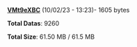 [**VMt9eXBC**](/data/VMt9eXBC.txt) (10/02/23 - 13:23)- 1605 bytes

**Total Datas**: 9260

**Total Size**: 61.50 MB / 61.5 MB